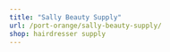 ```yaml
---
title: "Sally Beauty Supply"
url: /port-orange/sally-beauty-supply/
shop: hairdresser supply
---
```

